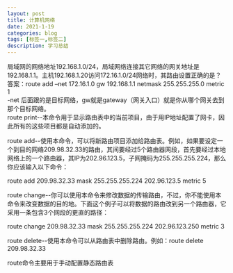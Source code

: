 ```yaml
---
layout: post
title: 计算机网络
date: 2021-1-19
categories: blog
tags: [标签一,标签二]
description: 学习总结
---
```

局域网的网络地址192.168.1.0/24，局域网络连接其它网络的网关地址是192.168.1.1。主机192.168.1.20访问172.16.1.0/24网络时，其路由设置正确的是？  
答案：route add –net 172.16.1.0 gw 192.168.1.1 netmask 255.255.255.0 metric 1  
-net 后面跟的是目标网络，gw就是gateway（网关入口）就是你从哪个网关去到那个目标网络。  
route print--本命令用于显示路由表中的当前项目，由于用IP地址配置了网卡，因此所有的这些项目都是自动添加的。

route add--使用本命令，可以将新路由项目添加给路由表。例如，如果要设定一个到目的网络209.98.32.33的路由，其间要经过5个路由器网段，首先要经过本地网络上的一个路由器，其IP为202.96.123.5，子网掩码为255.255.255.224，那么你应该输入以下命令：

route add 209.98.32.33 mask 255.255.255.224 202.96.123.5 metric 5

route change--你可以使用本命令来修改数据的传输路由，不过，你不能使用本命令来改变数据的目的地。下面这个例子可以将数据的路由改到另一个路由器，它采用一条包含3个网段的更直的路径：

route change 209.98.32.33 mask 255.255.255.224 202.96.123.250 metric 3

route delete--使用本命令可以从路由表中删除路由。例如：route delete 209.98.32.33

route命令主要用于手动配置静态路由表


